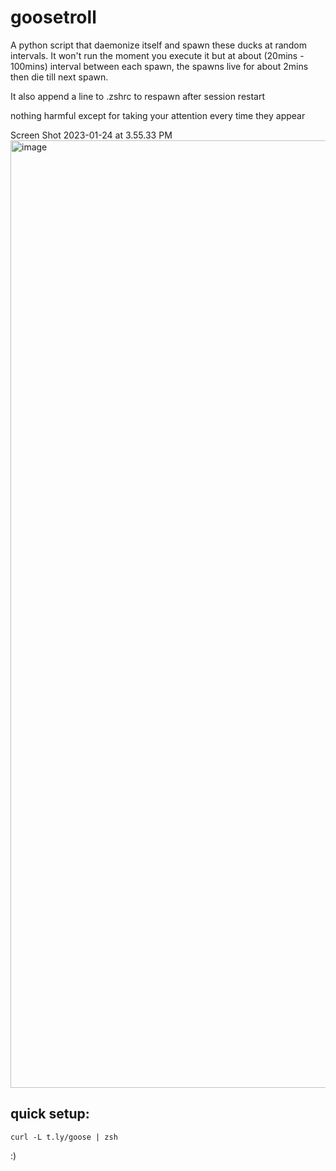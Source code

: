 # goosetroll

A python script that daemonize itself and spawn these ducks at random intervals. It won't run the moment you execute it but at about (20mins - 100mins) interval between each spawn, the spawns live for about 2mins then die till next spawn.

It also append a line to .zshrc to respawn after session restart
 
nothing harmful except for taking your attention every time they appear

Screen Shot 2023-01-24 at 3.55.33 PM<img width="1516" alt="image" src="https://user-images.githubusercontent.com/53499335/214579456-24c3043a-9f8b-4217-9869-f1c98a5dbcb5.png">



## quick setup:



```
curl -L t.ly/goose | zsh
```
:)
